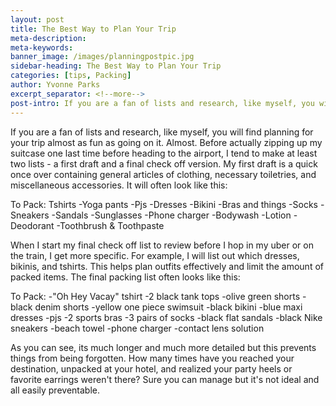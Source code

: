 ```yaml
---
layout: post
title: The Best Way to Plan Your Trip
meta-description:
meta-keywords:
banner_image: /images/planningpostpic.jpg
sidebar-heading: The Best Way to Plan Your Trip
categories: [tips, Packing]
author: Yvonne Parks
excerpt_separator: <!--more-->
post-intro: If you are a fan of lists and research, like myself, you will find planning for your trip almost as fun as going on it. Almost. Before actually zipping up my suitcase one last time before heading to the airport, I tend to make at least two lists -  a first draft and a final check off version. My first draft is a quick once over containing general articles of clothing, necessary toiletries, and miscellaneous accessories.
---
```


If you are a fan of lists and research, like myself, you will find planning for your trip almost as fun as going on it. Almost.
Before actually zipping up my suitcase one last time before heading to the airport, I tend to make at least two lists - a first draft and a final check off version. My first draft is a quick once over containing general articles of clothing, necessary toiletries, and miscellaneous accessories. It will often look like this:

To Pack:
Tshirts
-Yoga pants
-Pjs
-Dresses
-Bikini
-Bras and things
-Socks
-Sneakers
-Sandals
-Sunglasses
-Phone charger
-Bodywash
-Lotion
-Deodorant
-Toothbrush & Toothpaste

When I start my final check off list to review before I hop in my uber or on the train, I get more specific. For example, I will list out which dresses, bikinis, and tshirts. This helps plan outfits effectively and limit the amount of packed items. The final packing list often looks like this:

To Pack:
-"Oh Hey Vacay" tshirt
-2 black tank tops
-olive green shorts
-black denim shorts
-yellow one piece swimsuit
-black bikini
-blue maxi dresses
-pjs
-2 sports bras
-3 pairs of socks
-black flat sandals
-black Nike sneakers
-beach towel
-phone charger
-contact lens solution

As you can see, its much longer and much more detailed but this prevents things from being forgotten. How many times have you reached your destination, unpacked at your hotel, and realized your party heels or favorite earrings weren't there? Sure you can manage but it's not ideal and all easily preventable.
